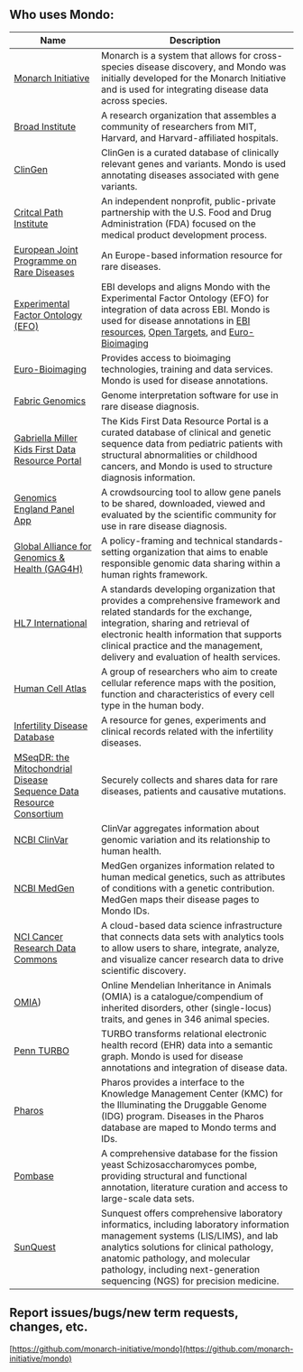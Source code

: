 ---
---
## Who uses Mondo:

Name | Description
-- | -- 
[Monarch Initiative](https://monarchinitiative.org/) | Monarch is a system that allows for cross-species disease discovery, and Mondo was initially developed for the Monarch Initiative and is used for integrating disease data across species. 
[Broad Institute](https://www.broadinstitute.org/) | A research organization that assembles a community of researchers from MIT, Harvard, and Harvard-affiliated hospitals. 
[ClinGen](https://clinicalgenome.org/) | ClinGen is a curated database of clinically relevant genes and variants. Mondo is used annotating diseases associated with gene variants.
[Critcal Path Institute](https://c-path.org/) | An independent nonprofit, public-private partnership with the U.S. Food and Drug Administration (FDA) focused on the medical product development process.
[European Joint Programme on Rare Diseases](https://www.ejprarediseases.org/) | An Europe-based information resource for rare diseases.
[Experimental Factor Ontology (EFO)](https://www.ebi.ac.uk/efo/) | EBI develops and aligns Mondo with the Experimental Factor Ontology (EFO) for integration of data across EBI. Mondo is used for disease annotations in [EBI resources](https://www.ebi.ac.uk/services), [Open Targets](https://www.opentargets.org/), and [Euro-Bioimaging](http://www.eurobioimaging.eu/) 
[Euro-Bioimaging](https://www.eurobioimaging.eu/) | Provides access to bioimaging technologies, training and data services. Mondo is used for disease annotations.
[Fabric Genomics](https://fabricgenomics.com/) | Genome interpretation software for use in rare disease diagnosis.
[Gabriella Miller Kids First Data Resource Portal](https://kidsfirstdrc.org/) | The Kids First Data Resource Portal is a curated database of clinical and genetic sequence data from pediatric patients with structural abnormalities or childhood cancers, and Mondo is used to structure diagnosis information.
[Genomics England Panel App](https://panelapp.genomicsengland.co.uk/) | A crowdsourcing tool to allow gene panels to be shared, downloaded, viewed and evaluated by the scientific community for use in rare disease diagnosis.
[Global Alliance for Genomics & Health (GAG4H)](https://www.ga4gh.org/) | A policy-framing and technical standards-setting organization that aims to enable responsible genomic data sharing within a human rights framework.
[HL7 International](https://confluence.hl7.org/display/TA/External+Terminologies+-+Information) | A standards developing organization that provides a comprehensive framework and related standards for the exchange, integration, sharing and retrieval of electronic health information that supports clinical practice and the management, delivery and evaluation of health services.
[Human Cell Atlas](https://www.humancellatlas.org/) | A group of researchers who aim to create cellular reference maps with the position, function and characteristics of every cell type in the human body.
[Infertility Disease Database](http://mdl.shsmu.edu.cn/IDDB/module/mainpage/mainpage.jsp) | A resource for genes, experiments and clinical records related with the infertility diseases. 
[MSeqDR: the Mitochondrial Disease Sequence Data Resource Consortium ](https://mseqdr.org/) | Securely collects and shares data for rare diseases, patients and causative mutations.
[NCBI ClinVar](https://www.ncbi.nlm.nih.gov/clinvar/) | ClinVar aggregates information about genomic variation and its relationship to human health.
[NCBI MedGen](https://www.ncbi.nlm.nih.gov/medgen/) | MedGen organizes information related to human medical genetics, such as attributes of conditions with a genetic contribution. MedGen maps their disease pages to Mondo IDs.
[NCI Cancer Research Data Commons](https://datascience.cancer.gov/data-commons) | A cloud-based data science infrastructure that connects data sets with analytics tools to allow users to share, integrate, analyze, and visualize cancer research data to drive scientific discovery.
[OMIA](https://omia.org)) | Online Mendelian Inheritance in Animals (OMIA) is a catalogue/compendium of inherited disorders, other (single-locus) traits, and genes in 346 animal species. 
[Penn TURBO](http://upibi.org/turbo/) | TURBO transforms relational electronic health record (EHR) data into a semantic graph. Mondo is used for disease annotations and integration of disease data.
[Pharos](https://pharos.nih.gov/diseases) | Pharos provides a interface to the Knowledge Management Center (KMC) for the Illuminating the Druggable Genome (IDG) program. Diseases in the Pharos database are maped to Mondo terms and IDs.
[Pombase](https://www.pombase.org/) | A comprehensive database for the fission yeast Schizosaccharomyces pombe, providing structural and functional annotation, literature curation and access to large-scale data sets.
[SunQuest](https://www.sunquestinfo.com/) | Sunquest offers comprehensive laboratory informatics, including laboratory information management systems (LIS/LIMS), and lab analytics solutions for clinical pathology, anatomic pathology, and molecular pathology, including next-generation sequencing (NGS) for precision medicine.

<!---- [Ancestry](https://support.ancestry.com/s/article/Disease-Condition-Catalog-Powered-by-MONDO)--->

## Report issues/bugs/new term requests, changes, etc.

[https://github.com/monarch-initiative/mondo](https://github.com/monarch-initiative/mondo)
